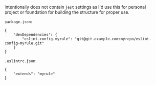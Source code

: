 Intentionally does not contain `jest` settings as I'd use this for personal project or foundation for building the structure for proper use.

`package.json`:

```
{
    "devDependencies": {
        "eslint-config-myrule": "git@git.example.com:myrepo/eslint-config-myrule.git"
    }
}
```

`.eslintrc.json`:

```
{
    "extends": "myrule"
}
```

